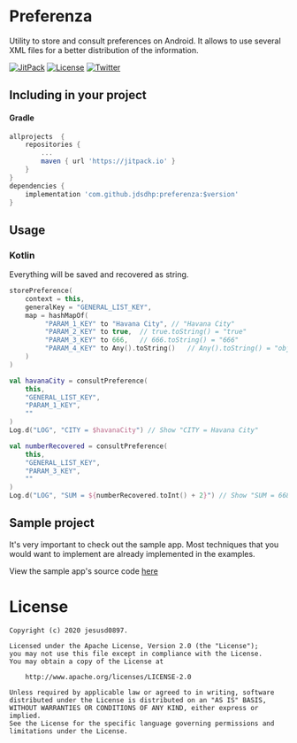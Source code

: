 Preferenza
=======

Utility to store and consult preferences on Android. It allows to use several XML files for a better distribution of the information.

[![JitPack](https://jitpack.io/v/jdsdhp/preferenza.svg)](https://jitpack.io/#jdsdhp/preferenza) 
[![License](https://img.shields.io/badge/License-MIT-blue.svg)](https://github.com/jdsdhp/preferenza/blob/master/LICENSE) 
[![Twitter](https://img.shields.io/badge/Twitter-@jdsdhp-9C27B0.svg)](https://twitter.com/jdsdhp)

## Including in your project

#### Gradle

```gradle
allprojects  {
    repositories {
        ...
        maven { url 'https://jitpack.io' }
    }
}
dependencies {
    implementation 'com.github.jdsdhp:preferenza:$version'
}
```

## Usage

### Kotlin
Everything will be saved and recovered as string.

```kotlin
storePreference(
    context = this,
    generalKey = "GENERAL_LIST_KEY",
    map = hashMapOf(
         "PARAM_1_KEY" to "Havana City", // "Havana City"
         "PARAM_2_KEY" to true,  // true.toString() = "true"
         "PARAM_3_KEY" to 666,   // 666.toString() = "666"
         "PARAM_4_KEY" to Any().toString()   // Any().toString() = "object identifier in this case"
    )
)

val havanaCity = consultPreference(
    this,
    "GENERAL_LIST_KEY",
    "PARAM_1_KEY",
    ""
)
Log.d("LOG", "CITY = $havanaCity") // Show "CITY = Havana City"

val numberRecovered = consultPreference(
    this,
    "GENERAL_LIST_KEY",
    "PARAM_3_KEY",
    ""
)
Log.d("LOG", "SUM = ${numberRecovered.toInt() + 2}") // Show "SUM = 668"
```

## Sample project

It's very important to check out the sample app. Most techniques that you would want to implement are already implemented in the examples.

View the sample app's source code [here](https://github.com/jdsdhp/preferenza/tree/master/app)

License
=======

    Copyright (c) 2020 jesusd0897.
    
    Licensed under the Apache License, Version 2.0 (the "License");
    you may not use this file except in compliance with the License.
    You may obtain a copy of the License at
    
        http://www.apache.org/licenses/LICENSE-2.0
    
    Unless required by applicable law or agreed to in writing, software
    distributed under the License is distributed on an "AS IS" BASIS,
    WITHOUT WARRANTIES OR CONDITIONS OF ANY KIND, either express or implied.
    See the License for the specific language governing permissions and
    limitations under the License.
